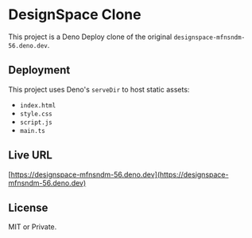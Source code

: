 # DesignSpace Clone

This project is a Deno Deploy clone of the original `designspace-mfnsndm-56.deno.dev`.

## Deployment

This project uses Deno's `serveDir` to host static assets:

- `index.html`
- `style.css`
- `script.js`
- `main.ts`

## Live URL

[https://designspace-mfnsndm-56.deno.dev](https://designspace-mfnsndm-56.deno.dev)

## License

MIT or Private.
